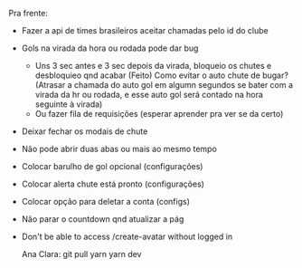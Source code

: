Pra frente:
  - Fazer a api de times brasileiros aceitar chamadas pelo id do clube
  - Gols na virada da hora ou rodada pode dar bug
    - Uns 3 sec antes e 3 sec depois da virada, bloqueio os chutes e desbloquieo qnd acabar (Feito)
    Como evitar o auto chute de bugar? (Atrasar a chamada do auto gol em algumn segundos se bater com a virada da hr ou rodada, e esse auto gol será contado na hora seguinte à virada)
    - Ou fazer fila de requisições (esperar aprender pra ver se da certo)




- Deixar fechar os modais de chute
- Não pode abrir duas abas ou mais ao mesmo tempo
- Colocar barulho de gol opcional (configurações)
- Colocar alerta chute está pronto (configurações)
- Colocar opção para deletar a conta (configs)
- Não parar o countdown qnd atualizar a pág
- Don't be able to access /create-avatar without logged in



  Ana Clara:
  git pull
  yarn
  yarn dev

